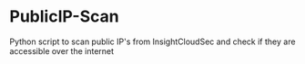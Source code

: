 # PublicIP-Scan
Python script to scan public IP's from InsightCloudSec and check if they are accessible over the internet
